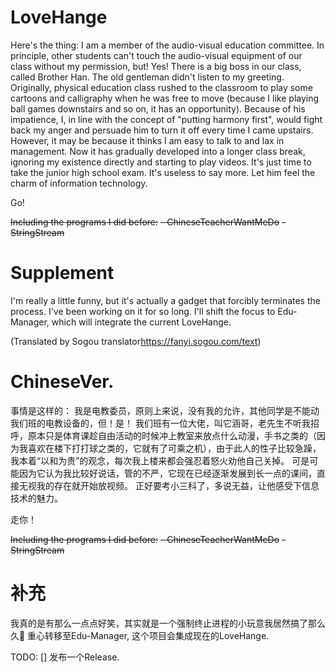 # LoveHange
Here's the thing:
I am a member of the audio-visual education committee. In principle, other students can't touch the audio-visual equipment of our class without my permission, but! Yes!
There is a big boss in our class, called Brother Han. The old gentleman didn't listen to my greeting. Originally, physical education class rushed to the classroom to play some cartoons and calligraphy when he was free to move (because I like playing ball games downstairs and so on, it has an opportunity). Because of his impatience, I, in line with the concept of "putting harmony first", would fight back my anger and persuade him to turn it off every time I came upstairs.
However, it may be because it thinks I am easy to talk to and lax in management. Now it has gradually developed into a longer class break, ignoring my existence directly and starting to play videos.
It's just time to take the junior high school exam. It's useless to say more. Let him feel the charm of information technology.

Go!

~~Including the programs I did before:~~
	~~- ChineseTeacherWantMeDo~~
	~~- StringStream~~

# Supplement
I'm really a little funny, but it's actually a gadget that forcibly terminates the process. I've been working on it for so long.
I'll shift the focus to Edu-Manager, which will integrate the current LoveHange.

(Translated by Sogou translator<https://fanyi.sogou.com/text>)

# ChineseVer.
事情是这样的：
我是电教委员，原则上来说，没有我的允许，其他同学是不能动我们班的电教设备的，但！是！
我们班有一位大佬，叫它涵哥，老先生不听我招呼，原本只是体育课趁自由活动的时候冲上教室来放点什么动漫，手书之类的（因为我喜欢在楼下打打球之类的，它就有了可乘之机），由于此人的性子比较急躁，我本着“以和为贵”的观念，每次我上楼来都会强忍着怒火劝他自己关掉。
可是可能因为它认为我比较好说话，管的不严，它现在已经逐渐发展到长一点的课间，直接无视我的存在就开始放视频。
正好要考小三科了，多说无益，让他感受下信息技术的魅力。

走你！

~~Including the programs I did before:~~
	~~- ChineseTeacherWantMeDo~~
	~~- StringStream~~

# 补充
我真的是有那么一点点好笑，其实就是一个强制终止进程的小玩意我居然搞了那么久🤣
重心转移至Edu-Manager, 这个项目会集成现在的LoveHange.

TODO:
[] 发布一个Release.

